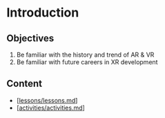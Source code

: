 # Introduction

## Objectives

1. Be familiar with the history and trend of AR & VR
2. Be familiar with future careers in XR development

## Content

- [[lessons/lessons.md]]
- [[activities/activities.md]]

[//begin]: # "Autogenerated link references for markdown compatibility"
[lessons/lessons.md]: lessons/lessons.md "Introduction Lessons"
[activities/activities.md]: activities/activities.md "Introduction Activities"
[//end]: # "Autogenerated link references"